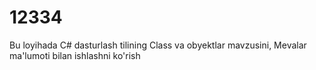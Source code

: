 # 12334
Bu loyihada C# dasturlash tilining Class va obyektlar mavzusini, Mevalar ma'lumoti bilan ishlashni ko'rish
